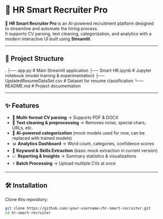 # 🎯 HR Smart Recruiter Pro

🚀 **HR Smart Recruiter Pro** is an AI-powered recruitment platform designed to streamline and automate the hiring process.  
It supports CV parsing, text cleaning, categorization, and analytics with a modern interactive UI built using **Streamlit**.  

---

## 📂 Project Structure
.
├── app.py # Main Streamlit application
├── Smart HR.ipynb # Jupyter notebook (model training & experimentation)
├── UpdatedResumeDataSet.csv # Dataset for resume classification
└── README.md # Project documentation

---

## ✨ Features
- 📄 **Multi-format CV parsing** → Supports PDF & DOCX  
- 🧹 **Text cleaning & preprocessing** → Removes noise, special chars, URLs, etc.  
- 🧠 **AI-powered categorization** (mock models used for now, can be replaced with trained models)  
- 📊 **Analytics Dashboard** → Word count, categories, confidence scores  
- 🔑 **Keyword & Skills Extraction** (basic mock extraction in current version)  
- 📈 **Reporting & Insights** → Summary statistics & visualizations  
- ⚡ **Batch Processing** → Upload multiple CVs at once  

---

## 🛠️ Installation

Clone this repository:
```bash
git clone https://github.com/<your-username>/hr-smart-recruiter.git
cd hr-smart-recruiter
